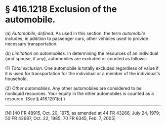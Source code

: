 # § 416.1218   Exclusion of the automobile.

(a) *Automobile; defined.* As used in this section, the term *automobile* includes, in addition to passenger cars, other vehicles used to provide necessary transportation.


(b) *Limitation on automobiles.* In determining the resources of an individual (and spouse, if any), automobiles are excluded or counted as follows:


(1) *Total exclusion.* One automobile is totally excluded regardless of value if it is used for transportation for the individual or a member of the individual's household.


(2) *Other automobiles.* Any other automobiles are considered to be nonliquid resources. Your equity in the other automobiles is counted as a resource. (See § 416.1201(c).)



---

[N] [40 FR 48915, Oct. 20, 1975, as amended at 44 FR 43266, July 24, 1979; 50 FR 42687, Oct. 22, 1985; 70 FR 6345, Feb. 7, 2005]




